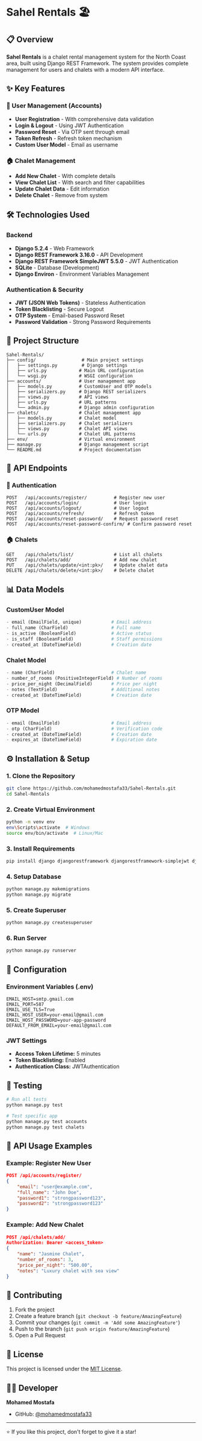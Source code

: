 # Sahel Rentals 🏖️

## 📋 Overview
**Sahel Rentals** is a chalet rental management system for the North Coast area, built using Django REST Framework. The system provides complete management for users and chalets with a modern API interface.

## ✨ Key Features

### 🔐 User Management (Accounts)
- **User Registration** - With comprehensive data validation
- **Login & Logout** - Using JWT Authentication
- **Password Reset** - Via OTP sent through email
- **Token Refresh** - Refresh token mechanism
- **Custom User Model** - Email as username

### 🏠 Chalet Management
- **Add New Chalet** - With complete details
- **View Chalet List** - With search and filter capabilities
- **Update Chalet Data** - Edit information
- **Delete Chalet** - Remove from system

## 🛠️ Technologies Used

### Backend
- **Django 5.2.4** - Web Framework
- **Django REST Framework 3.16.0** - API Development
- **Django REST Framework SimpleJWT 5.5.0** - JWT Authentication
- **SQLite** - Database (Development)
- **Django Environ** - Environment Variables Management

### Authentication & Security
- **JWT (JSON Web Tokens)** - Stateless Authentication
- **Token Blacklisting** - Secure Logout
- **OTP System** - Email-based Password Reset
- **Password Validation** - Strong Password Requirements

## 📁 Project Structure

```
Sahel-Rentals/
├── config/                 # Main project settings
│   ├── settings.py         # Django settings
│   ├── urls.py            # Main URL configuration
│   └── wsgi.py            # WSGI configuration
├── accounts/              # User management app
│   ├── models.py          # CustomUser and OTP models
│   ├── serializers.py     # Django REST serializers
│   ├── views.py           # API views
│   ├── urls.py            # URL patterns
│   └── admin.py           # Django admin configuration
├── chalets/               # Chalet management app
│   ├── models.py          # Chalet model
│   ├── serializers.py     # Chalet serializers
│   ├── views.py           # Chalet API views
│   └── urls.py            # Chalet URL patterns
├── env/                   # Virtual environment
├── manage.py              # Django management script
└── README.md              # Project documentation
```

## 🚀 API Endpoints

### 🔐 Authentication
```
POST   /api/accounts/register/          # Register new user
POST   /api/accounts/login/             # User login
POST   /api/accounts/logout/            # User logout
POST   /api/accounts/refresh/           # Refresh token
POST   /api/accounts/reset-password/    # Request password reset
POST   /api/accounts/reset-password-confirm/ # Confirm password reset
```

### 🏠 Chalets
```
GET    /api/chalets/list/               # List all chalets
POST   /api/chalets/add/                # Add new chalet
PUT    /api/chalets/update/<int:pk>/    # Update chalet data
DELETE /api/chalets/delete/<int:pk>/    # Delete chalet
```

## 📊 Data Models

### CustomUser Model
```python
- email (EmailField, unique)           # Email address
- full_name (CharField)                # Full name
- is_active (BooleanField)             # Active status
- is_staff (BooleanField)              # Staff permissions
- created_at (DateTimeField)           # Creation date
```

### Chalet Model
```python
- name (CharField)                     # Chalet name
- number_of_rooms (PositiveIntegerField) # Number of rooms
- price_per_night (DecimalField)       # Price per night
- notes (TextField)                    # Additional notes
- created_at (DateTimeField)           # Creation date
```

### OTP Model
```python
- email (EmailField)                   # Email address
- otp (CharField)                      # Verification code
- created_at (DateTimeField)           # Creation date
- expires_at (DateTimeField)           # Expiration date
```

## ⚙️ Installation & Setup

### 1. Clone the Repository
```bash
git clone https://github.com/mohamedmostafa33/Sahel-Rentals.git
cd Sahel-Rentals
```

### 2. Create Virtual Environment
```bash
python -m venv env
env\Scripts\activate  # Windows
source env/bin/activate  # Linux/Mac
```

### 3. Install Requirements
```bash
pip install django djangorestframework djangorestframework-simplejwt django-environ
```

### 4. Setup Database
```bash
python manage.py makemigrations
python manage.py migrate
```

### 5. Create Superuser
```bash
python manage.py createsuperuser
```

### 6. Run Server
```bash
python manage.py runserver
```

## 🔧 Configuration

### Environment Variables (.env)
```env
EMAIL_HOST=smtp.gmail.com
EMAIL_PORT=587
EMAIL_USE_TLS=True
EMAIL_HOST_USER=your-email@gmail.com
EMAIL_HOST_PASSWORD=your-app-password
DEFAULT_FROM_EMAIL=your-email@gmail.com
```

### JWT Settings
- **Access Token Lifetime:** 5 minutes
- **Token Blacklisting:** Enabled
- **Authentication Class:** JWTAuthentication

## 🧪 Testing

```bash
# Run all tests
python manage.py test

# Test specific app
python manage.py test accounts
python manage.py test chalets
```

## 📱 API Usage Examples

### Example: Register New User
```json
POST /api/accounts/register/
{
    "email": "user@example.com",
    "full_name": "John Doe",
    "password1": "strongpassword123",
    "password2": "strongpassword123"
}
```

### Example: Add New Chalet
```json
POST /api/chalets/add/
Authorization: Bearer <access_token>
{
    "name": "Jasmine Chalet",
    "number_of_rooms": 3,
    "price_per_night": "500.00",
    "notes": "Luxury chalet with sea view"
}
```

## 🤝 Contributing

1. Fork the project
2. Create a feature branch (`git checkout -b feature/AmazingFeature`)
3. Commit your changes (`git commit -m 'Add some AmazingFeature'`)
4. Push to the branch (`git push origin feature/AmazingFeature`)
5. Open a Pull Request

## 📄 License

This project is licensed under the [MIT License](LICENSE).

## 👨‍💻 Developer

**Mohamed Mostafa**
- GitHub: [@mohamedmostafa33](https://github.com/mohamedmostafa33)

---
⭐ If you like this project, don't forget to give it a star!